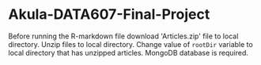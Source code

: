 # Akula-DATA607-Final-Project
Before running the R-markdown file download 'Articles.zip' file to local directory.
Unzip files to local directory.
Change value of `rootDir` variable to local directory that has unzipped articles.
MongoDB database is required.
